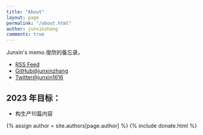 ```yaml
---
title: "About"
layout: page
permalink: "/about.html"
author: junxinzhang
comments: true
---
```

Junxin's memo.俊欣的备忘录。

- [RSS Feed]({{site.baseurl}}/feed.xml)
- [GitHub@junxinzhang](https://github.com/junxinzhang)
- [Twitter@junxin1616](https://twitter.com/junxin1616)

## 2023 年目标：
- 构生产10篇内容

<!-- donate -->
{% assign author = site.authors[page.author] %}
{% include donate.html %}